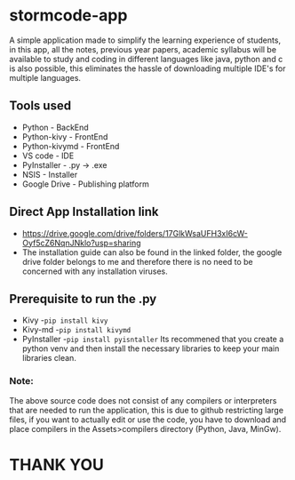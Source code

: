 # stormcode-app
A simple application made to simplify the learning experience of students, in this app, all the notes, previous year papers, academic syllabus will be available to study and coding in different languages like java, python and c is also possible, this eliminates the  hassle of downloading multiple IDE's for multiple languages.

## Tools used
- Python        - BackEnd
- Python-kivy   - FrontEnd
- Python-kivymd - FrontEnd
- VS code       - IDE
- PyInstaller   - .py -> .exe 
- NSIS          - Installer
- Google Drive  - Publishing platform

## Direct App Installation link 
- https://drive.google.com/drive/folders/17GlkWsaUFH3xI6cW-Oyf5cZ6NqnJNklo?usp=sharing
- The installation guide can also be found in the linked folder, the google drive folder belongs to me and therefore there is no need to be concerned with any installation viruses.

## Prerequisite to run the .py
- Kivy         -`pip install kivy`
- Kivy-md      -`pip install kivymd`
- PyInstaller  -`pip install pyisntaller`
  Its recommened that you create a python venv and then install the necessary libraries to keep your main libraries clean.
### Note:
  The above source code does not consist of any compilers or interpreters that are needed to run the application, this is due to github restricting large files, if you want to actually 
edit or use the code, you have to download and place compilers in the Assets>compilers directory (Python, Java, MinGw).

# THANK YOU 

